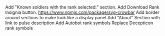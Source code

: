  Add "Known soldiers with the rank selected:" section.
 Add Download Rank Insignia button. 
  https://www.npmjs.com/package/svg-crowbar
 Add border around sections to make look like a display panel
 Add "About" Section with link to pulse description
 Add Autobot rank symbols
 Replace Decepticon rank symbols